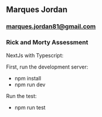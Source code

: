 ## Marques Jordan

### marques.jordan81@gmail.com

### Rick and Morty Assessment

NextJs with Typescript:

First, run the development server:

- npm install
- npm run dev

Run the test:

- npm run test
